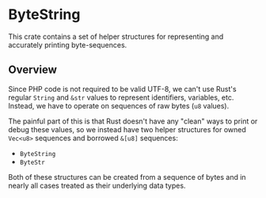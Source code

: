 # ByteString

This crate contains a set of helper structures for representing and accurately printing byte-sequences.

## Overview

Since PHP code is not required to be valid UTF-8, we can't use Rust's regular `String` and `&str` values to represent identifiers, variables, etc. Instead, we have to operate on sequences of raw bytes (`u8` values).

The painful part of this is that Rust doesn't have any "clean" ways to print or debug these values, so we instead have two helper structures for owned `Vec<u8>` sequences and borrowed `&[u8]` sequences:
* `ByteString`
* `ByteStr`

Both of these structures can be created from a sequence of bytes and in nearly all cases treated as their underlying data types.